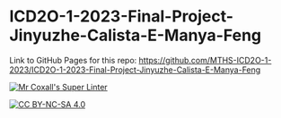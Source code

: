 # ICD2O-1-2023-Final-Project-Jinyuzhe-Calista-E-Manya-Feng

Link to GitHub Pages for this repo: https://github.com/MTHS-ICD2O-1-2023/ICD2O-1-2023-Final-Project-Jinyuzhe-Calista-E-Manya-Feng


[![Mr Coxall's Super Linter](https://github.com/<OWNER>/<REPOSITORY>/workflows/Mr%20Coxall's%20Super%20Linter/badge.svg)](https://github.com/<OWNER>/<REPOSITORY>/actions)

[![CC BY-NC-SA 4.0](https://img.shields.io/badge/License-CC%20BY--NC--SA%204.0-blue.svg)](./LICENSE)
